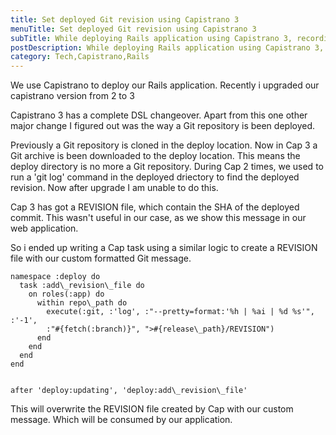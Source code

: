 ```yaml
---
title: Set deployed Git revision using Capistrano 3
menuTitle: Set deployed Git revision using Capistrano 3
subTitle: While deploying Rails application using Capistrano 3, recording the current deployed git revision to be used by Rails applicaiton.
postDescription: While deploying Rails application using Capistrano 3, recording the current deployed git revision to be used by Rails applicaiton.
category: Tech,Capistrano,Rails
---
```

We use Capistrano to deploy our Rails application. Recently i upgraded our capistrano version from 2 to 3

Capistrano 3 has a complete DSL changeover. Apart from this one other major change I figured out was the way a Git repository is been deployed.

Previously a Git repository is cloned in the deploy location. Now in Cap 3 a Git archive is been downloaded to the deploy location. This means the deploy directory is no more a Git repository. During Cap 2 times, we used to run a 'git log' command in the deployed driectory to find the deployed revision. Now after upgrade I am unable to do this.

Cap 3 has got a REVISION file, which contain the SHA of the deployed commit. This wasn't useful in our case, as we show this message in our web application.

So i ended up writing a Cap task using a similar logic to create a REVISION file with our custom formatted Git message.

    namespace :deploy do
      task :add\_revision\_file do
        on roles(:app) do
          within repo\_path do
            execute(:git, :'log', :"--pretty=format:'%h | %ai | %d %s'", :'-1',
            :"#{fetch(:branch)}", ">#{release\_path}/REVISION")
          end
        end
      end
    end
  

    after 'deploy:updating', 'deploy:add\_revision\_file'
  

This will overwrite the REVISION file created by Cap with our custom message. Which will be consumed by our application.